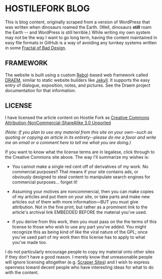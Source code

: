 # HOSTILEFORK BLOG

This is blog content, originally scraped from a version of WordPress that was written when dinosaurs roamed the Earth.  (Well, dinosaurs **still** roam the Earth -- and WordPress is still terrible.)  While writing my own system may not be the way I want to go long term, having the content maintained in easy file formats in GitHub is a way of avoiding any turnkey systems written in some [Fractal of Bad Design](http://me.veekun.com/blog/2012/04/09/php-a-fractal-of-bad-design/).


## FRAMEWORK

The website is built using a custom [Rebol](http://en.wikipedia.org/wiki/Rebol)-based web framework called [DRAEM](https://github.com/hostilefork/draem), similar to static website builders like [Jekyll](http://jekyllrb.com/).  It supports the easy entry of dialogue, exposition, notes, and pictures.  See the Draem project documentation for that information.


## LICENSE

I have licensed the article content on Hostile Fork as [Creative Commons Attribution-NonCommercial-ShareAlike 3.0 Unported](http://creativecommons.org/licenses/by-nc-sa/3.0/)

*(Note: If you plan to use any material from this site on your own--such as quoting or copying an article in its entirety--please do me a favor and write me an email or a comment here to tell me what you are doing.)*

If you want to know what the license terms are in legalese, click through to the Creative Commons site above. The way I'll summarize my wishes is:

* You cannot make a single red cent off of derivatives of my work. No commercial purposes!! That means if your site contains ads, or obviously designed to steal content to manipulate search engines for commercial purposes... forget it!

* Assuming your motives are noncommercial, then you can make copies of my articles and put them on your site, or take parts and make new articles out of them with more information—BUT you must give attribution. Not in the fine print, but rather as a prominent link to the article's archival link EMBEDDED BEFORE the material you've used.

* If you derive from this work, then you must pass on the the terms of this license to those who wish to use any part you've added. You might recognize this as being kind of like the viral nature of the GPL; once you've used part of my work then this license has to apply to what you've made too.

I do not particularly encourage people to copy my material onto other sites if they don't have a good reason. I merely know that unreasonable people will ignore licensing altogether (e.g. [Scraper Sites](http://en.wikipedia.org/wiki/Scraper_site)) and I wish to express openness toward decent people who have interesting ideas for what to do with the content.
